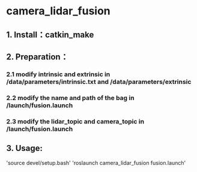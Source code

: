 # camera_lidar_fusion
## 1. Install：catkin_make

## 2. Preparation：
### 2.1 modify intrinsic and extrinsic in /data/parameters/intrinsic.txt and /data/parameters/extrinsic
### 2.2 modify the name and path of the bag in /launch/fusion.launch
### 2.3 modify the lidar_topic and camera_topic in /launch/fusion.launch

## 3. Usage:
'source devel/setup.bash'
'roslaunch camera_lidar_fusion fusion.launch'

